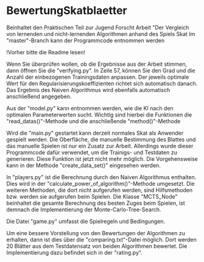 # BewertungSkatblaetter
Beinhaltet den Praktischen Teil zur Jugend Forscht Arbeit "Der Vergleich von lernenden und nicht-lernenden Algorithmen anhand des Spiels Skat
Im "master"-Branch kann der Programmcode entnommen werden

!Vorher bitte die Readme lesen!

Wenn Sie überprüfen wollen, ob die Ergebnisse aus der Arbeit stimmen, dann öffnen Sie die "verifying.py".
In Zeile 57, können Sie den Grad und die Anzahl der einbezogenen Trainingsdaten anpassen. Der jeweils optimale Wert für den Regularisierungskoeffizienten richtet sich automatisch danach.
Das Ergebnis des Naiven Algorithmus wird ebenfalls automatisch anschließend angegeben.

Aus der "model.py" kann entnommen werden, wie die KI nach den optimalen Parameterwerten sucht. Wichtig sind hierbei die Funktionen die "read_datas()"-Methode und die anschließende "method()"-Methode 

Wird die "main.py" gestartet kann derzeit normales Skat als Anwender gespielt werden. Die Oberfläche, die manuelle Bestimmung des Blattes und das manuelle Spielen ist nur ein Zusatz zur Arbeit. Allerdings wurde dieser Programmcode dafür verwendet, um die Trainigs- und Testdaten zu generieren. Diese Funktion ist jetzt nicht mehr möglich. Die Vorgehensweise kann in der Methode "create_data_set()" eingesehen werden.

In "players.py" ist die Berechnung durch den Naiven Algorithmus enthalten. Dies wird in der "calculate_power_of_algorithm()"-Methode umgesetzt. Die weiteren Methoden, die dort nicht aufgerufen werden, sind Hilfsmethoden bzw. werden sie aufgerufen beim Spielen. Die Klasse "MCTS_Node" beinhaltet die gesamte Berechnung des besten Zuges beim Spielen, ist demnach die Implementierung der Monte-Carlo-Tree-Search.

Die Datei "game.py" umfasst die Spielregeln und Bedingungen.

Um eine bessere Vorstellung von den Bewertungen der Algorithmen zu erhalten, dann ist dies über die "comparing.txt"-Datei möglich. Dort werden 20 Blätter aus dem Testdatensatz von beiden Algorithmen bewertet. Die Implementierung dazu befindet sich in der "rating.py".
